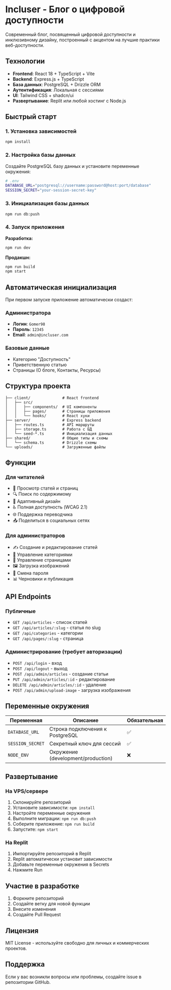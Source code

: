 # Incluser - Блог о цифровой доступности

Современный блог, посвященный цифровой доступности и инклюзивному дизайну, построенный с акцентом на лучшие практики веб-доступности.

## Технологии

- **Frontend**: React 18 + TypeScript + Vite
- **Backend**: Express.js + TypeScript
- **База данных**: PostgreSQL + Drizzle ORM
- **Аутентификация**: Локальная с сессиями
- **UI**: Tailwind CSS + shadcn/ui
- **Развертывание**: Replit или любой хостинг с Node.js

## Быстрый старт

### 1. Установка зависимостей

```bash
npm install
```

### 2. Настройка базы данных

Создайте PostgreSQL базу данных и установите переменные окружения:

```bash
# .env
DATABASE_URL="postgresql://username:password@host:port/database"
SESSION_SECRET="your-session-secret-key"
```

### 3. Инициализация базы данных

```bash
npm run db:push
```

### 4. Запуск приложения

**Разработка:**
```bash
npm run dev
```

**Продакшн:**
```bash
npm run build
npm start
```

## Автоматическая инициализация

При первом запуске приложение автоматически создаст:

### Администратора
- **Логин**: `Gomer98`
- **Пароль**: `12345`
- **Email**: `admin@incluser.com`

### Базовые данные
- Категорию "Доступность"
- Приветственную статью
- Страницы (О блоге, Контакты, Ресурсы)

## Структура проекта

```
├── client/              # React frontend
│   ├── src/
│   │   ├── components/  # UI компоненты
│   │   ├── pages/       # Страницы приложения
│   │   └── hooks/       # React хуки
├── server/              # Express backend
│   ├── routes.ts        # API маршруты
│   ├── storage.ts       # Работа с БД
│   └── seed-*.ts        # Инициализация данных
├── shared/              # Общие типы и схемы
│   └── schema.ts        # Drizzle схемы
└── uploads/             # Загруженные файлы
```

## Функции

### Для читателей
- 📖 Просмотр статей и страниц
- 🔍 Поиск по содержимому
- 📱 Адаптивный дизайн
- ♿ Полная доступность (WCAG 2.1)
- 🌐 Поддержка переводчика
- 📤 Поделиться в социальных сетях

### Для администраторов
- ✍️ Создание и редактирование статей
- 📁 Управление категориями
- 📄 Управление страницами
- 🖼️ Загрузка изображений
- 👤 Смена пароля
- 📊 Черновики и публикация

## API Endpoints

### Публичные
- `GET /api/articles` - список статей
- `GET /api/articles/:slug` - статья по slug
- `GET /api/categories` - категории
- `GET /api/pages/:slug` - страница

### Администрирование (требует авторизации)
- `POST /api/login` - вход
- `POST /api/logout` - выход
- `POST /api/admin/articles` - создание статьи
- `PUT /api/admin/articles/:id` - редактирование
- `DELETE /api/admin/articles/:id` - удаление
- `POST /api/admin/upload-image` - загрузка изображения

## Переменные окружения

| Переменная | Описание | Обязательная |
|------------|----------|--------------|
| `DATABASE_URL` | Строка подключения к PostgreSQL | ✅ |
| `SESSION_SECRET` | Секретный ключ для сессий | ✅ |
| `NODE_ENV` | Окружение (development/production) | ❌ |

## Развертывание

### На VPS/сервере

1. Склонируйте репозиторий
2. Установите зависимости: `npm install`
3. Настройте переменные окружения
4. Выполните миграции: `npm run db:push`
5. Соберите приложение: `npm run build`
6. Запустите: `npm start`

### На Replit

1. Импортируйте репозиторий в Replit
2. Replit автоматически установит зависимости
3. Добавьте переменные окружения в Secrets
4. Нажмите Run

## Участие в разработке

1. Форкните репозиторий
2. Создайте ветку для новой функции
3. Внесите изменения
4. Создайте Pull Request

## Лицензия

MIT License - используйте свободно для личных и коммерческих проектов.

## Поддержка

Если у вас возникли вопросы или проблемы, создайте issue в репозитории GitHub.